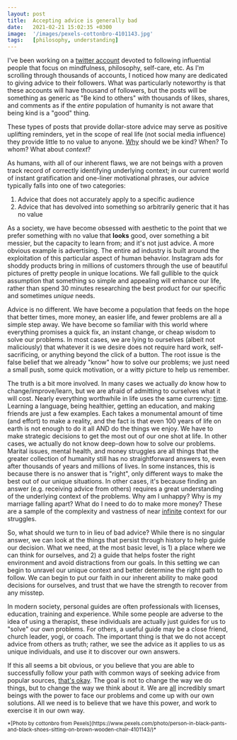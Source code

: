 ```yaml
---
layout: post
title:  Accepting advice is generally bad
date:   2021-02-21 15:02:35 +0300
image:  '/images/pexels-cottonbro-4101143.jpg'
tags:   [philosophy, understanding]
---
```


I've been working on a [twitter account](https://twitter.com/WelzPh) devoted to following influential people that focus on mindfulness, philosophy, self-care, etc. As I'm scrolling through thousands of accounts, I noticed how many are dedicated to giving advice to their followers. What was particularly noteworthy is that these accounts will have thousand of followers, but the posts will be something as generic as "Be kind to others" with thousands of likes, shares, and comments as if the *entire* population of humanity is not aware that being kind is a "good" thing. 

These types of posts that provide dollar-store advice may serve as positive uplifting reminders, yet in the scope of real life (not social media influence) they provide little to no value to anyone. <ins>Why</ins> should we be kind? When? To whom? What about *context*?

As humans, with all of our inherent flaws, we are not beings with a proven track record of correctly identifying underlying context; in our current world of instant gratification and one-liner motivational phrases, our advice typically falls into one of two categories: 

1. Advice that does not accurately apply to a specific audience
2. Advice that has devolved into something so arbitrarily generic that it has no value

As a society, we have become obsessed with aesthetic to the point that we prefer something with no value that **looks** good, over something a bit messier, but the capacity to learn from; and it's not just advice. A more obvious example is advertising. The entire ad industry is built around the exploitation of this particular aspect of human behavior. Instagram ads for shoddy products bring in millions of customers through the use of beautiful pictures of pretty people in unique locations. We fall gullible to the quick assumption that something so simple and appealing will enhance our life, rather than spend 30 minutes researching the best product for our specific and sometimes *unique* needs. 

Advice is no different. We have become a population that feeds on the hope that better times, more money, an easier life, and fewer problems are all a simple step away. We have become so familiar with this world where everything promises a quick fix, an instant change, or cheap wisdom to solve our problems. In most cases, we are lying to ourselves (albeit not maliciously) that whatever it is we desire does not require hard work, self-sacrificing, or anything beyond the click of a button. The root issue is the false belief that we already "know" how to solve our problems; we just need a small push, some quick motivation, or a witty picture to help us remember. 

The truth is a bit more involved. In many cases we actually *do* know how to change/improve/learn, but we are afraid of admitting to ourselves what it will cost. Nearly everything worthwhile in life uses the same currency: <ins>time</ins>. Learning a language, being healthier, getting an education, and making friends are just a few examples. Each takes a monumental amount of time (and effort) to make a reality, and the fact is that even 100 years of life on earth is not enough to do it all AND do the things we enjoy. We have to make strategic decisions to get the most out of our one shot at life. In other cases, we actually do not know deep-down how to solve our problems. Marital issues, mental health, and money struggles are all things that the greater collection of humanity still has no straightforward answers to, even after thousands of years and millions of lives. In some instances, this is because there is no answer that is "right", only different ways to make the best out of our unique situations. In other cases, it's because finding an answer (e.g. receiving advice from others) requires a great understanding of the underlying context of the problems. Why am I unhappy? Why is my marriage falling apart? What do I need to do to make more money? These are a sample of the complexity and vastness of near <ins>infinite</ins> context for our struggles. 

So, what should we turn to in lieu of bad advice? While there is no singular answer, we can look at the things that persist through history to help guide our decision. What we need, at the most basic level, is 1) a place where we can think for ourselves, and 2) a guide that helps foster the right environment and avoid distractions from our goals. In this setting we can begin to unravel our unique context and better determine the right path to follow. We can begin to put our faith in our inherent ability to make good decisions for ourselves, and trust that we have the strength to recover from any misstep. 

In modern society, personal guides are often professionals with licenses, education, training and experience. While some people are adverse to the idea of using a therapist, these individuals are actually just guides for us to "solve" our own problems. For others, a useful guide may be a close friend, church leader, yogi, or coach. The important thing is that we do not accept advice from others as truth; rather, we see the advice as it applies to us as unique individuals, and use it to discover our own answers. 

If this all seems a bit obvious, or you believe that you are able to successfully follow your path with common ways of seeking advice from popular sources, <ins>that's okay</ins>. The goal is not to change the way we do things, but to change the way we think about it. We are <ins>all</ins> incredibly smart beings with the power to face our problems and come up with our own solutions. All we need is to believe that we have this power, and work to exercise it in our own way. 


<sub>
*[Photo by cottonbro from Pexels](https://www.pexels.com/photo/person-in-black-pants-and-black-shoes-sitting-on-brown-wooden-chair-4101143/)*
</sub>

